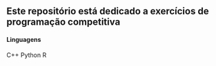 ## Este repositório está dedicado a exercícios de programação competitiva

#### Linguagens
C++
Python 
R
